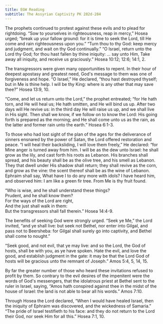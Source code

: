 ```yaml
---
title: EGW Reading
subtitle: The Assyrian Captivity PK 282d-284
---
```


The prophets continued to protest against these evils and to plead for rightdoing. “Sow to yourselves in righteousness, reap in mercy,” Hosea urged; “break up your fallow ground: for it is time to seek the Lord, till He come and rain righteousness upon you.” “Turn thou to thy God: keep mercy and judgment, and wait on thy God continually.” “O Israel, return unto the Lord thy God; for thou hast fallen by thine iniquity: ... say unto Him, Take away all iniquity, and receive us graciously.” Hosea 10:12; 12:6; 14:1, 2.

The transgressors were given many opportunities to repent. In their hour of deepest apostasy and greatest need, God's message to them was one of forgiveness and hope. “O Israel,” He declared, “thou hast destroyed thyself; but in Me is thine help. I will be thy King: where is any other that may save thee?” Hosea 13:9, 10.

“Come, and let us return unto the Lord,” the prophet entreated; “for He hath torn, and He will heal us; He hath smitten, and He will bind us up. After two days will He revive us: in the third day He will raise us up, and we shall live in His sight. Then shall we know, if we follow on to know the Lord: His going forth is prepared as the morning; and He shall come unto us as the rain, as the latter and former rain unto the earth.” Hosea 6:1-3.

To those who had lost sight of the plan of the ages for the deliverance of sinners ensnared by the power of Satan, the Lord offered restoration and peace. “I will heal their backsliding, I will love them freely,” He declared: “for Mine anger is turned away from him. I will be as the dew unto Israel: he shall grow as the lily, and cast forth his roots as Lebanon. His branches shall spread, and his beauty shall be as the olive tree, and his smell as Lebanon. They that dwell under His shadow shall return; they shall revive as the corn, and grow as the vine: the scent thereof shall be as the wine of Lebanon. Ephraim shall say, What have I to do any more with idols? I have heard him, and observed him: I am like a green fir tree. From Me is thy fruit found.

“Who is wise, and he shall understand these things?\
Prudent, and he shall know them?\
For the ways of the Lord are right,\
And the just shall walk in them:\
But the transgressors shall fall therein.” Hosea 14:4-9.

The benefits of seeking God were strongly urged. “Seek ye Me,” the Lord invited, “and ye shall live: but seek not Bethel, nor enter into Gilgal, and pass not to Beersheba: for Gilgal shall surely go into captivity, and Bethel shall come to nought.”

“Seek good, and not evil, that ye may live: and so the Lord, the God of hosts, shall be with you, as ye have spoken. Hate the evil, and love the good, and establish judgment in the gate: it may be that the Lord God of hosts will be gracious unto the remnant of Joseph.” Amos 5:4, 5, 14, 15.

By far the greater number of those who heard these invitations refused to profit by them. So contrary to the evil desires of the impenitent were the words of God's messengers, that the idolatrous priest at Bethel sent to the ruler in Israel, saying, “Amos hath conspired against thee in the midst of the house of Israel: the land is not able to bear all his words.” Amos 7:10.

Through Hosea the Lord declared, “When I would have healed Israel, then the iniquity of Ephraim was discovered, and the wickedness of Samaria.” “The pride of Israel testifieth to his face: and they do not return to the Lord their God, nor seek Him for all this.” Hosea 7:1, 10.
